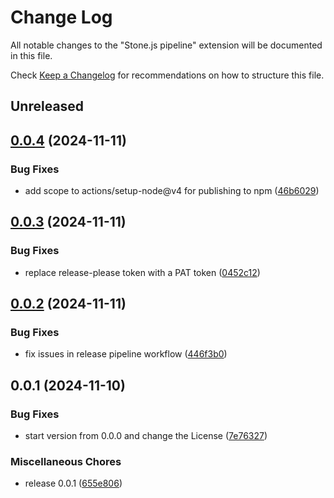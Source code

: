 # Change Log

All notable changes to the "Stone.js pipeline" extension will be documented in this file.

Check [Keep a Changelog](http://keepachangelog.com/) for recommendations on how to structure this file.

## Unreleased

## [0.0.4](https://github.com/stonemjs/pipeline/compare/v0.0.3...v0.0.4) (2024-11-11)


### Bug Fixes

* add scope to actions/setup-node@v4 for publishing to npm ([46b6029](https://github.com/stonemjs/pipeline/commit/46b6029fd58002358b5de55bd0344234d9bcc008))

## [0.0.3](https://github.com/stonemjs/pipeline/compare/v0.0.2...v0.0.3) (2024-11-11)


### Bug Fixes

* replace release-please token with a PAT token ([0452c12](https://github.com/stonemjs/pipeline/commit/0452c124312c3a2cfd807d3c51a40957cf7b8b6a))

## [0.0.2](https://github.com/stonemjs/pipeline/compare/v0.0.1...v0.0.2) (2024-11-11)


### Bug Fixes

* fix issues in release pipeline workflow ([446f3b0](https://github.com/stonemjs/pipeline/commit/446f3b0d303e6e4590cd7e97919a2e07b48d4b5e))

## 0.0.1 (2024-11-10)


### Bug Fixes

* start version from 0.0.0 and change the License ([7e76327](https://github.com/stonemjs/pipeline/commit/7e7632756073c0d8857d1774c666f2e6070b1c52))


### Miscellaneous Chores

* release 0.0.1 ([655e806](https://github.com/stonemjs/pipeline/commit/655e806e4cef153a6cf53ac9ad1adc5978fc8170))
